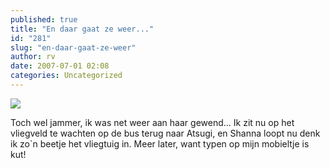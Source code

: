 ```yaml
---
published: true
title: "En daar gaat ze weer..."
id: "281"
slug: "en-daar-gaat-ze-weer"
author: rv
date: 2007-07-01 02:08
categories: Uncategorized
---
```

<p class="mobile-photo"><a href="https://photos1.blogger.com/x/blogger2/2435/1927/1600/z/22151/TS2B0243-739194.jpg"><img src="https://photos1.blogger.com/x/blogger2/2435/1927/320/z/820624/TS2B0243-739194.jpg"></a></p>Toch wel jammer, ik was net weer aan haar gewend... Ik zit nu op het vliegveld te wachten op de bus terug naar Atsugi, en Shanna loopt nu denk ik zo`n beetje het vliegtuig in. Meer later, want typen op mijn mobieltje is kut!